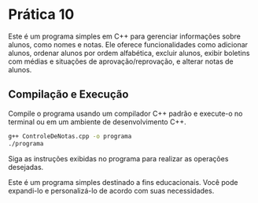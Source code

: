 # Prática 10
Este é um programa simples em C++ para gerenciar informações sobre alunos, como nomes e notas. Ele oferece funcionalidades como adicionar alunos, ordenar alunos por ordem alfabética, excluir alunos, exibir boletins com médias e situações de aprovação/reprovação, e alterar notas de alunos.

## Compilação e Execução
Compile o programa usando um compilador C++ padrão e execute-o no terminal ou em um ambiente de desenvolvimento C++.

```bash
g++ ControleDeNotas.cpp -o programa
./programa
```

Siga as instruções exibidas no programa para realizar as operações desejadas.

Este é um programa simples destinado a fins educacionais. Você pode expandi-lo e personalizá-lo de acordo com suas necessidades.
